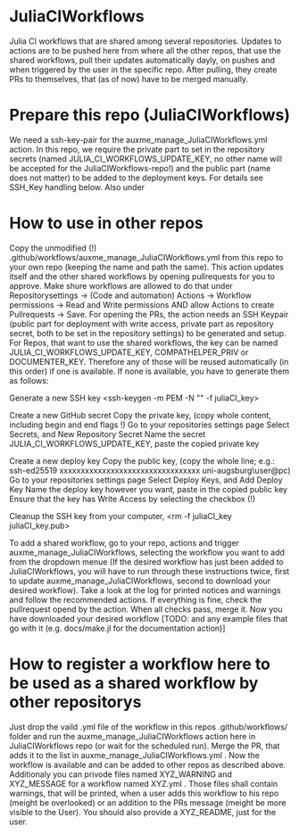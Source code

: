 # JuliaCIWorkflows
Julia CI workflows that are shared among several repositories. Updates to actions are to be pushed here from where all the other repos, that use the shared workflows, pull their updates automatically dayly, on pushes and when triggered by the user in the specific repo. After pulling, they create PRs to themselves, that (as of now) have to be merged manually.

# Prepare this repo (JuliaCIWorkflows)
We need a ssh-key-pair for the auxme_manage_JuliaCIWorkflows.yml action. In this repo, we require the private part to set in the repository secrets (named JULIA_CI_WORKFLOWS_UPDATE_KEY, no other name will be accepted for the JuliaCIWorkflows-repo!) and the public part (name does not matter) to be added to the deployment keys. For details see SSH_Key handling below. Also under 

# How to use in other repos
Copy the unmodified (!) .github/workflows/auxme_manage_JuliaCIWorkflows.yml from this repo to your own repo (keeping the name and path the same). This action updates itself and the other shared workflows by opening pullrequests for you to approve. Make shure workflows are allowed to do that under Repositorysettings -> (Code and automation) Actions ->  Workflow permissions -> Read and Write permissions AND allow Actions to create Pullrequests -> Save.
For opening the PRs, the action needs an SSH Keypair (public part for deployment with write access, private part as repository secret, both to be set in the repository settings) to be generated and setup. For Repos, that want to use the shared workflows, the key can be named JULIA_CI_WORKFLOWS_UPDATE_KEY, COMPATHELPER_PRIV or DOCUMENTER_KEY. Therefore any of those will be reused automatically (in this order) if one is available. If none is available, you have to generate them as follows:

Generate a new SSH key
	<ssh-keygen -m PEM -N "" -f juliaCI_key>

Create a new GitHub secret
	Copy the private key, <cat juliaCI_key> (copy whole content, including begin and end flags !)
	Go to your repositories settings page
	Select Secrets, and New Repository Secret
	Name the secret JULIA_CI_WORKFLOWS_UPDATE_KEY, paste the copied private key

Create a new deploy key
	Copy the public key, <cat juliaCI_key.pub> (copy the whole line; e.g.: ssh-ed25519 xxxxxxxxxxxxxxxxxxxxxxxxxxxxxxxxx uni-augsburg\user@pc)
	Go to your repositories settings page
	Select Deploy Keys, and Add Deploy Key
	Name the deploy key however you want, paste in the copied public key
	Ensure that the key has Write Access by selecting the checkbox (!) 

Cleanup the SSH key from your computer, <rm -f juliaCI_key juliaCI_key.pub>

To add a shared workflow, go to your repo, actions and trigger auxme_manage_JuliaCIWorkflows, selecting the workflow you want to add from the dropdown menue (If the desired workflow has just been added to JuliaCIWorkflows, you will have to run through these instructions twice, first to update auxme_manage_JuliaCIWorkflows, second to download your desired workflow). Take a look at the log for printed notices and warnings and follow the recommended actions. If everything is fine, check the pullrequest opend by the action. When all checks pass, merge it. Now you have downloaded your desired workflow [TODO: and any example files that go with it (e.g. docs/make.jl for the documentation action)]

# How to register a workflow here to be used as a shared workflow by other repositorys
Just drop the vaild .yml file of the workflow in this repos .github/workflows/ folder and run the auxme_manage_JuliaCIWorkflows action here in JuliaCIWorkflows repo (or wait for the scheduled run). Merge the PR, that adds it to the list in auxme_manage_JuliaCIWorkflows.yml . Now the workflow is available and can be added to other repos as described above. Additionaly you can privode files named XYZ_WARNING and XYZ_MESSAGE for a workflow named XYZ.yml . Those files shall contain warnings, that will be printed, when a user adds this workflow to his repo (meight be overlooked) or an addition to the PRs message (meight be more visible to the User). You should also provide a XYZ_README, just for the user.
